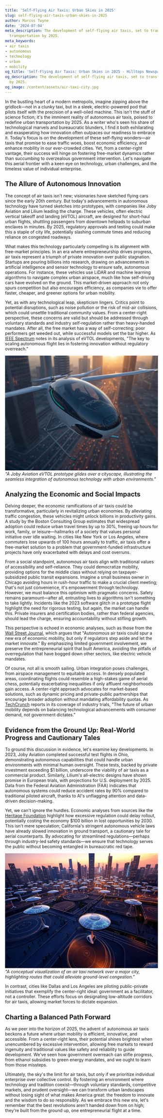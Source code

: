 ```yaml
---
title: 'Self-Flying Air Taxis: Urban Skies in 2025'
slug: self-flying-air-taxis-urban-skies-in-2025
author: Marcus Twyne
date: '2024-07-04'
meta_description: The development of self-flying air taxis, set to transform urban
  transportation by 2025.
meta_keywords:
- air taxis
- autonomous
- technology
- urban
- mobility
og_title: 'Self-Flying Air Taxis: Urban Skies in 2025 - Hilltops Newspaper'
og_description: The development of self-flying air taxis, set to transform urban transportation
  by 2025.
og_image: /content/assets/air-taxi-city.jpg
---
```



In the bustling heart of a modern metropolis, imagine zipping above the gridlock—not in a clunky taxi, but in a sleek, electric-powered pod that pilots itself with the precision of a well-oiled machine. This isn't the stuff of science fiction; it's the imminent reality of autonomous air taxis, poised to redefine urban transportation by 2025. As a writer who's seen his share of technological marvels and bureaucratic blunders, I find it both exhilarating and exasperating how innovation often outpaces our readiness to embrace it. Today's focus is on the development of these self-flying wonders—air taxis that promise to ease traffic woes, boost economic efficiency, and enhance mobility in our ever-crowded cities. Yet, from a center-right vantage, their success will hinge on fostering free-market dynamics rather than succumbing to overzealous government intervention. Let's navigate this aerial frontier with a keen eye on technology, urban challenges, and the timeless value of individual enterprise.

## The Allure of Autonomous Innovation

The concept of air taxis isn't new; visionaries have sketched flying cars since the early 20th century. But today's advancements in autonomous technology have turned sketches into prototypes, with companies like Joby Aviation and Lilium leading the charge. These vehicles, often electric vertical takeoff and landing (eVTOL) aircraft, are designed for short-haul urban flights, shuttling passengers from downtown helipads to suburban enclaves in minutes. By 2025, regulatory approvals and testing could make this a staple of city life, potentially slashing commute times and reducing reliance on congested roadways.

What makes this technology particularly compelling is its alignment with free-market principles. In an era where entrepreneurship drives progress, air taxis represent a triumph of private innovation over public stagnation. Startups are pouring billions into research, drawing on advancements in artificial intelligence and sensor technology to ensure safe, autonomous operations. For instance, these vehicles use LiDAR and machine learning algorithms to navigate complex urban airspace, much like how self-driving cars have evolved on the ground. This market-driven approach not only spurs competition but also encourages efficiency, as companies vie to offer faster, cheaper, and greener options for urban mobility.

Yet, as with any technological leap, skepticism lingers. Critics point to potential disruptions, such as noise pollution or the risk of mid-air collisions, which could unsettle traditional community values. From a center-right perspective, these concerns are valid but should be addressed through voluntary standards and industry self-regulation rather than heavy-handed mandates. After all, the free market has a way of self-correcting; poor performers get weeded out, while successful models set the bar higher. As [IEEE Spectrum](https://spectrum.ieee.org/autonomous-air-taxis) notes in its analysis of eVTOL developments, "The key to scaling autonomous flight lies in fostering innovation without regulatory overreach."

![Prototype of Joby Aviation's air taxi](/content/assets/joby-aviation-evtol-prototype.jpg)  
*"A Joby Aviation eVTOL prototype glides over a cityscape, illustrating the seamless integration of autonomous technology with urban environments."*

## Analyzing the Economic and Social Impacts

Delving deeper, the economic ramifications of air taxis could be transformative, particularly in revitalizing urban economies. By alleviating traffic congestion, these vehicles might unlock billions in productivity gains. A study by the Boston Consulting Group estimates that widespread adoption could reduce urban travel times by up to 30%, freeing up hours for work, family, or leisure—hallmarks of a society that values personal initiative over idle waiting. In cities like New York or Los Angeles, where commuters lose upwards of 100 hours annually to traffic, air taxis offer a free-market solution to a problem that government-funded infrastructure projects have only exacerbated with delays and cost overruns.

From a social standpoint, autonomous air taxis align with traditional values of accessibility and self-reliance. They could democratize mobility, providing options for the middle class without relying on taxpayer-subsidized public transit expansions. Imagine a small business owner in Chicago avoiding hours in rush-hour traffic to make a crucial client meeting; that's not just convenience, it's empowerment through technology. However, we must balance this optimism with pragmatic concerns. Safety remains paramount—after all, entrusting lives to algorithms isn't something to take lightly. Incidents like the 2023 software glitch in a prototype flight highlight the need for rigorous testing, but again, the market can handle this. Private insurers and certification bodies, rather than federal agencies, should lead the charge, ensuring accountability without stifling growth.

This perspective is echoed in economic analyses, such as those from the [Wall Street Journal](https://www.wsj.com/articles/the-rise-of-urban-air-mobility), which argues that "Autonomous air taxis could spur a new era of economic mobility, but only if regulators step aside and let the market innovate." By emphasizing limited government involvement, we preserve the entrepreneurial spirit that built America, avoiding the pitfalls of overregulation that have bogged down other sectors, like electric vehicle mandates.

Of course, not all is smooth sailing. Urban integration poses challenges, from airspace management to equitable access. In densely populated areas, coordinating flights could resemble a high-stakes game of aerial chess, potentially exacerbating inequalities if only affluent neighborhoods gain access. A center-right approach advocates for market-based solutions, such as dynamic pricing and private-public partnerships that encourage broader adoption without mandating affordability quotas. As [TechCrunch](https://techcrunch.com/2024/urban-air-taxis-innovation) reports in its coverage of industry trials, "The future of urban mobility depends on balancing technological advancements with consumer demand, not government dictates."

## Evidence from the Ground Up: Real-World Progress and Cautionary Tales

To ground this discussion in evidence, let's examine key developments. In 2023, Joby Aviation completed successful test flights in Ohio, demonstrating autonomous capabilities that could handle urban environments with minimal human oversight. These tests, backed by private investment exceeding $1 billion, underscore the viability of air taxis as a commercial product. Similarly, Lilium's all-electric designs have shown promise in European trials, with projections for U.S. deployment by 2025. Data from the Federal Aviation Administration (FAA) indicates that autonomous systems could reduce accident rates by 90% compared to traditional piloted aircraft, thanks to AI's unflagging attention and data-driven decision-making.

Yet, we can't ignore the hurdles. Economic analyses from sources like the [Heritage Foundation](https://www.heritage.org/technology/report/autonomous-vehicles-and-the-free-market) highlight how excessive regulation could delay rollout, potentially costing the economy $100 billion in lost opportunities by 2030. This isn't mere speculation; California's stringent autonomous vehicle laws have already slowed innovation in ground transport, a cautionary tale for aerial counterparts. By advocating for streamlined regulations—perhaps through industry-led safety standards—we ensure that technology serves the public without becoming entangled in bureaucratic red tape.

![Urban air taxi network visualization](/content/assets/urban-air-mobility-network.jpg)  
*"A conceptual visualization of an air taxi network over a major city, highlighting routes that could alleviate ground-level congestion."*

In contrast, cities like Dallas and Los Angeles are piloting public-private initiatives that exemplify the center-right ideal: government as a facilitator, not a controller. These efforts focus on designating low-altitude corridors for air taxis, allowing market forces to dictate expansion.

## Charting a Balanced Path Forward

As we peer into the horizon of 2025, the advent of autonomous air taxis beckons a future where urban mobility is efficient, innovative, and accessible. From a center-right lens, their potential shines brightest when unencumbered by excessive intervention, allowing free markets to reward ingenuity and traditional values like safety and reliability to guide development. We've seen how government overreach can stifle progress, from ethanol subsidies to green energy mandates, and we ought to learn from those missteps.

Ultimately, the sky's the limit for air taxis, but only if we prioritize individual enterprise over collective control. By fostering an environment where technology and tradition coexist—through voluntary standards, competitive markets, and prudent oversight—we can transform urban landscapes without losing sight of what makes America great: the freedom to innovate and the wisdom to do so responsibly. As we embrace this new era, let's remember that the best revolutions aren't handed down from on high; they're built from the ground up, one entrepreneurial flight at a time.

